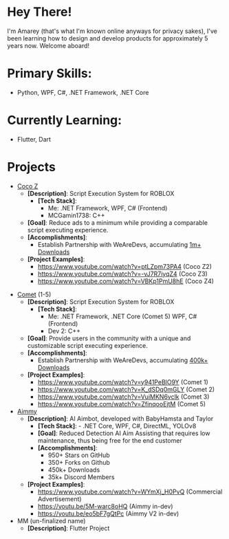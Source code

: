 # Hey There!
I'm Amarey (that's what I'm known online anyways for privacy sakes), I've been learning how to design and develop products for approximately 5 years now. Welcome aboard!

# Primary Skills:
* Python, WPF, C#, .NET Framework, .NET Core

# Currently Learning:
* Flutter, Dart

# Projects
* [Coco Z](https://web.archive.org/web/20210502175157/https://cocotechnology.tech/)
	* **[Description]**: Script Execution System for ROBLOX
		* **[Tech Stack]**: 
			- Me: .NET Framework, WPF, C# (Frontend)
			- MCGamin1738: C++
	* **[Goal]**: Reduce ads to a minimum while providing a comparable script executing experience.
	- **[Accomplishments]**: 
		- Establish Partnership with WeAreDevs, accumulating [1m+ Downloads](https://archive.is/I532n)
	- **[Project Examples]**:
		- https://www.youtube.com/watch?v=ptLZpm73PA4 (Coco Z2)
		- https://www.youtube.com/watch?v=-vJ7R7iyqZ4 (Coco Z3)
		- https://www.youtube.com/watch?v=VBKp1PmU8hE (Coco Z4)
- [Comet](https://cometrbx.xyz) (1-5)
	- **[Description]**: Script Execution System for ROBLOX
		- **[Tech Stack]**: 
			- Me: .NET Framework, .NET Core (Comet 5) WPF, C# (Frontend)
			- Dev 2: C++
	- **[Goal]**: Provide users in the community with a unique and customizable script executing experience.
	- **[Accomplishments]**: 
		- Establish Partnership with WeAreDevs, accumulating [400k+ Downloads](https://archive.is/I532n)
	- **[Project Examples]**:
		- https://www.youtube.com/watch?v=y941PeBlO9Y (Comet 1)
		- https://www.youtube.com/watch?v=K_dSDq0mGLY (Comet 2)
		- https://www.youtube.com/watch?v=VuiMKN6vclk (Comet 3)
		- https://www.youtube.com/watch?v=ZfinqooEjtM (Comet 5)
- [Aimmy](https://aimmy.dev/)
	- **[Description]**: AI Aimbot, developed with BabyHamsta and Taylor
		- **[Tech Stack]**:
				- .NET Core, WPF, C#, DirectML, YOLOv8
		- **[Goal]**: Reduced Detection AI Aim Assisting that requires low maintenance, thus being free for the end customer
		- **[Accomplishments]**: 
			- 950+ Stars on GitHub
			- 350+ Forks on Github
			- 450k+ Downloads
			- 35k+ Discord Members
	* **[Project Examples]**:
		- https://www.youtube.com/watch?v=WYmXj_H0PvQ (Commercial Advertisement)
		- https://youtu.be/5M-warc8oHQ (Aimmy in-dev)
		- https://youtu.be/eo5bF7gQtPc (Aimmy V2 in-dev)
- MM (un-finalized name)
	- **[Description]**: Flutter Project
